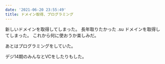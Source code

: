 ```yaml
---
date: '2021-06-20 23:55:49'
title: ドメイン取得、プログラミング
---
```


新しいドメインを取得してしまった。
長年取りたかった .su ドメインを取得してしまった。
これから何に使おうか楽しみだ。

あとはプログラミングをしていた。

デジ14期のみんなとVCをしたりもした。
